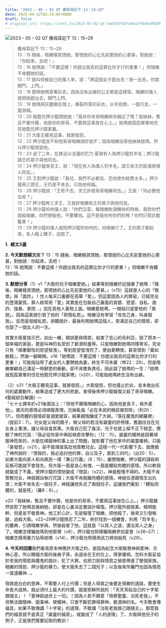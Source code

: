 ```yaml
---
title: "2023 – 05 – 02 QT 撒母耳記下 13：15~29"
date: 2025-04-12T03:14:05+0800
draft: false
# original_url: https://cmtc.tw/2023-05-02-qt-%e6%92%92%e6%af%8d%e8%80%b3%e8%a8%98%e4%b8%8b-13%ef%bc%9a1529
---
```


![2023 – 05 – 02 QT 撒母耳記下 13：15~29](/images/qt.jpg  "2023 – 05 – 02 QT 撒母耳記下 13：15~29")

> 撒母耳記下 13：15~29  
> 13：15 隨後，暗嫩極其恨她，那恨她的心比先前愛她的心更甚，對她說：「你起來，去吧！」  
> 13：16 她瑪說：「不要這樣！你趕出我去的這罪比你才行的更重！」但暗嫩不肯聽她的話，  
> 13：17 就叫伺候自己的僕人來，說：「將這個女子趕出去！她一出去，你就關門，上閂。」  
> 13：18 那時她瑪穿著彩衣，因為沒有出嫁的公主都是這樣穿。暗嫩的僕人就把她趕出去，關門上閂。  
> 13：19 她瑪把灰塵撒在頭上，撕裂所穿的彩衣，以手抱頭，一面行走，一面哭喊。  
> 13：20 她胞兄押沙龍問她說：「莫非你哥哥暗嫩與你親近了嗎？我妹妹，暫且不要作聲，他是你的哥哥，不要將這事放在心上。」她瑪就孤孤單單地住在她胞兄押沙龍家裏。  
> 13：21 大衛王聽見這事，就甚發怒。  
> 13：22 押沙龍並不和他哥哥暗嫩說好說歹；因為暗嫩玷辱他妹妹她瑪，所以押沙龍恨惡他。  
> 13：23 過了二年，在靠近以法蓮的巴力‧夏瑣有人為押沙龍剪羊毛；押沙龍請王的眾子與他同去。  
> 13：24 押沙龍來見王，說：「現在有人為僕人剪羊毛，請王和王的臣僕與僕人同去。」  
> 13：25 王對押沙龍說：「我兒，我們不必都去，恐怕使你耗費太多。」押沙龍再三請王，王仍是不肯去，只為他祝福。  
> 13：26 押沙龍說：「王若不去，求王許我哥哥暗嫩同去。」王說：「何必要他去呢？」  
> 13：27 押沙龍再三求王，王就許暗嫩和王的眾子與他同去。  
> 13：28 押沙龍吩咐僕人說：「你們注意，看暗嫩飲酒暢快的時候，我對你們說殺暗嫩，你們便殺他，不要懼怕。這不是我吩咐你們的嗎？你們只管壯膽奮勇！」  
> 13：29 押沙龍的僕人就照押沙龍所吩咐的，向暗嫩行了。王的眾子都起來，各人騎上騾子，逃跑了。

**1.  經文3遍**

**2. 今天默想經文**撒下 13：15 隨後，暗嫩極其恨她，那恨她的心比先前愛她的心更甚，對她說：你起來，去吧！  
13：16 她瑪說：不要這樣！你趕出我去的這罪比你才行的更重！」但暗嫩不肯聽她的話。

**3. 默想分享**（1）v1「大衛的兒子暗嫩愛她。」結果等到暗嫩奸記強暴了她瑪：「隨後，暗嫩極其恨她，那恨她的心比先前愛她的心更甚。」（v15）這就是人心的「敗壞」與「詭詐」！世人每天口裏都在高舉「愛」，但這愛因為人的罪惡，已經完全的墮落變質。罪人經常用「愛」其實是在包裝自己裏面的貪婪、慾望、自私、詭詐、強暴、掌控…」加在其他人事物上面。暗嫩愛她瑪，一開始只是愛他的「美貌」，因為這美貌引發了他的「邪情私慾」。暗嫩沒有學習「攻克己身，叫身服我」，反而是發縱私慾，誤聽詭計，最後利用她瑪這個人，來滿足自己的情慾，卻也毀了一個女人的一生。

其實大衛愛拔示巴，如出一轍，錯誤愛與情慾，殺害了忠心的烏利亞，毀了原本一個幸福的家庭，更是叫神的名受到了褻瀆和羞辱。只是暗嫩對她瑪同樣卑劣，完全只有「順著獸性的慾望發洩」，等到慾望發洩完了，便由愛轉恨，甚至恨到「棄如敝屣」，然後一腳踢開。v16「她瑪說：不要這樣！你趕出我去的這罪比你才行的更重！」可能指玷辱了處女的人要聘她為妻，終生不可休棄（申22：29）。但是暗嫩單顧自己滿足一時獸慾的衝動，卻不肯擔負責任，因此毀了她瑪的一生：「她瑪就孤孤單單的住在他胞兄押沙龍家裡」（v20），可能指她瑪終生沒有出嫁。

（2）v21「大衛王聽見這事，就甚發怒。」大衛發怒，但也僅止於此，並未做出任何的處置動作，結果造成了更大的悲劇，害得後來押沙龍報復又殺了哥哥暗嫩。《聖經綜合解讀》—  
「七十士譯本於v21後面加上：『但他不願傷暗嫩的心，因為他是長子，格外愛他』。屬天的感情必須順服真理，兄妹亂倫「必在本民的眼前被剪除」（利20：17）。但肉體的感情卻是溺愛縱容，結果親情釀成了大禍，『落在魔鬼的網羅裡』（提前3：7）。兒女是父母的鏡子，做父母的若沒有屬靈的好榜樣，舊戲往往在兒女身上重演，讓父母自食其果。大衛自己犯了姦淫，兒子也就上樑不正下樑歪，應驗了神的咒詛：『我必從你家中興起禍患攻擊你』（12：11）。屬靈的權柄是因著順服神而來的，大衛在順服神的事上出了問題，就影響了他在家中的屬靈權柄，只能「甚發怒」（v21），卻不能理直氣壯地管教兒女。這樣一代一代影響下去，就應驗了神所說的：『恨我的，我必追討他的罪，自父及子，直到三四代』（出20：5）。如果大衛向家人和向眾民一樣『秉公行義』（8：15），嚴懲暗嫩，押沙龍的謀殺和反叛可能就不會發生。但大衛一面是良心有愧，一面是體貼肉體的感情，所以軟弱就變成了不義，使押沙龍的憤怒變成『恨惡』（v22）。神是輕慢不得的，大衛不肯管教兒女，神就親自執行咒詛；大衛不肯脫離肉體的感情，神就任憑親情生出仇恨；大衛不肯失去一個兒子，神就讓他失去了兩個兒子。這讓我們看到：『體貼肉體的，就是死』（羅8：6）。」

v20「我妹妹，暫且不要作聲，他是你的哥哥，不要將這事放在心上。」押沙龍雖然安慰了她瑪並接納她，卻是在心裏決定要設計報復。押沙龍外貌俊美、精明能幹，但是並不敬畏神。他工於心計，先是報復了暗嫩，把他殺了，後來又引發叛變，追殺大衛。v22~29押沙龍隱忍了二年，終於找到一個機會，利用「剪羊毛」的慶典，引誘暗嫩參與，然後殺害了他，這就是「以其人之道，還治其人之身」了。暗嫩怎樣騙她瑪到他那裡（v6），押沙龍也照樣騙暗嫩參加宴會（v26~27）；暗嫩怎樣用暴力玷辱她瑪（v14），押沙龍也照樣用武力將他殺死（v29）。

**4. 今天的回應**我們看見原本神應許大衛之約，是因為紀念大衛敬畏神與愛神、合神心意，所以賜福大衛的後裔子孫，永遠坐在王的位上，得掌權柄。怎料大衛妥協於老我的情慾與魔鬼的詭計，犯了大罪，也把刀劍與情慾之禍患帶進了整個家族。 暗嫩的情慾、押沙龍的暴力，使大衛失去了二個兒子；以及後來所羅門也因為情慾一度遠離神…。

得救是白白的恩典，不需要人付上代價；但是人得救之後要走得勝的道路，要使生命長大成熟，就必須付上最大的代價，就是耶穌所說的：「天天背起自己的十字架跟隨主」！「愛神超過世上一切」！因為人若不願意「倚靠聖靈、治死老我」，不但無法跟隨神、服事神、榮耀神，只會不斷犯罪得罪神，褻瀆神的名。今天教會傳福音，如果不敢傳講「十字架」的道理，不敢講「治死老我捨己跟隨主」，那麼我們的福音就不是真正「屬靈的福音」，就變成了「人的道理」了。大衛與他兒子的例子，正是我們需要記取的教訓！